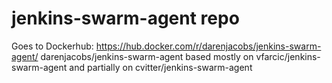 # jenkins-swarm-agent repo
Goes to Dockerhub: https://hub.docker.com/r/darenjacobs/jenkins-swarm-agent/
darenjacobs/jenkins-swarm-agent
based mostly on vfarcic/jenkins-swarm-agent and partially on cvitter/jenkins-swarm-agent
